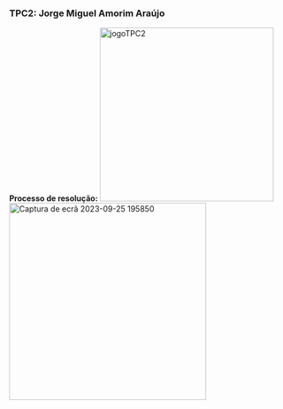 ### TPC2: Jorge Miguel Amorim Araújo
**Processo de resolução:**
<img width="314" alt="jogoTPC2" src="https://github.com/JorgeAraujo101/ATP2023/assets/114243274/54c4c94f-3d89-4e60-a17d-c74c38e09726">
<img width="356" alt="Captura de ecrã 2023-09-25 195850" src="https://github.com/JorgeAraujo101/ATP2023/assets/114243274/54754ba0-6c1d-43ba-aa6f-29fa1b6dedaa">
